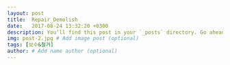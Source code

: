 ```yaml
---
layout: post
title:  Repair_Demolish
date:   2017-08-24 13:32:20 +0300
description: You’ll find this post in your `_posts` directory. Go ahead and edit it and re-build the site to see your changes. # Add post description (optional)
img: post-2.jpg # Add image post (optional)
tags: [보수&철거]
author: # Add name author (optional)
---
```

